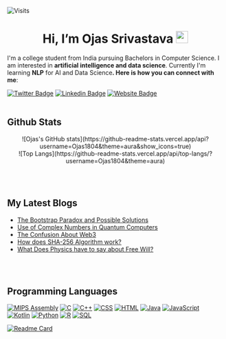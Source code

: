 ![Visits](https://visitor-badge.laobi.icu/badge?page_id=Ojas1804.Ojas1804)

<h1 align="center"> Hi, I’m Ojas Srivastava 
<img src="https://media.giphy.com/media/hvRJCLFzcasrR4ia7z/giphy.gif" width="28"></h1>

I'm a college student from India pursuing Bachelors in Computer Science.  I am interested in **artificial intelligence and data science**.  Currently I'm learning **NLP** for AI and Data Science<b>.  Here is how you can connect with me</b>:

[![Twitter Badge](https://img.shields.io/badge/ojas-twitter-blue?style=flat&labelColor=1ca0f1&logo=twitter&logoColor=white&link=https://twitter.com/srivastava_ojas)](https://twitter.com/srivastava_ojas)
[![Linkedin Badge](https://img.shields.io/badge/ojas-linkedIn-blueviolet?style=flat&logo=Linkedin&logoColor=white&link=https://www.linkedin.com/in/ojas-srivastava-94bb051bb/)](https://www.linkedin.com/in/ojas-srivastava-94bb051bb/)
[![Website Badge](https://img.shields.io/badge/ojas-website-success?style=flat&logo=Google-Chrome&logoColor=white&link=https://ojas-srivastava.xyz)](https://ojas1804.github.io/portfolio/)
<br /><br />
<!---
Ojas1804/Ojas1804 is a ✨ special ✨ repository because its `README.md` (this file) appears on your GitHub profile.
You can click the Preview link to take a look at your changes.
--->
## Github Stats
<center> ![Ojas's GitHub stats](https://github-readme-stats.vercel.app/api?username=Ojas1804&theme=aura&show_icons=true) </center>

<center> ![Top Langs](https://github-readme-stats.vercel.app/api/top-langs/?username=Ojas1804&theme=aura) </center>

<!-- [![willianrod's wakatime stats](https://github-readme-stats.vercel.app/api/wakatime?username=willianrod)](https://github.com/anuraghazra/github-readme-stats) -->

<br /><br />
## My Latest Blogs

- <a href = "https://www.s-tronomic.in/post/97"> The Bootstrap Paradox and Possible Solutions </a>
- <a href = "https://www.s-tronomic.in/post/96"> Use of Complex Numbers in Quantum Computers </a>
- <a href = "https://www.s-tronomic.in/post/95"> The Confusion About Web3 </a>
- <a href = "https://www.s-tronomic.in/post/93"> How does SHA-256 Algorithm work? </a>
- <a href = "https://www.s-tronomic.in/post/92"> What Does Physics have to say about Free Will? </a>

<br /><br />
## Programming Languages

<p>
  <a href="https://github.com/search?q=user%3ADenverCoder1+language%3Aassembly"><img alt="MIPS Assembly" src="https://custom-icon-badges.herokuapp.com/badge/Assembly-525252.svg?logo=asm-hex&logoColor=white"></a>
  <a href="https://github.com/search?q=user%3ADenverCoder1+language%3Ac"><img alt="C" src="https://custom-icon-badges.herokuapp.com/badge/C-03599C.svg?logo=c-in-hexagon&logoColor=white"></a>
    <a href="https://github.com/search?q=user%3ADenverCoder1+language%3Acpp"><img alt="C++" src="https://custom-icon-badges.herokuapp.com/badge/C++-9C033A.svg?logo=cpp2&logoColor=white"></a>
  <a href="https://github.com/search?q=user%3ADenverCoder1+language%3Acss"><img alt="CSS" src="https://img.shields.io/badge/CSS-1572B6.svg?logo=css3&logoColor=white"></a>
  <a href="https://github.com/search?q=user%3ADenverCoder1+language%3Ahtml"><img alt="HTML" src="https://img.shields.io/badge/HTML-E34F26.svg?logo=html5&logoColor=white"></a>
    <a href="https://github.com/search?q=user%3ADenverCoder1+language%3Ajava"><img alt="Java" src="https://img.shields.io/badge/Java-007396.svg?logo=java&logoColor=white"></a>
    <a href="https://github.com/search?q=user%3ADenverCoder1+language%3Ajavascript"><img alt="JavaScript" src="https://img.shields.io/badge/JavaScript-F7DF1E.svg?logo=javascript&logoColor=black"></a>
  <a href="https://github.com/search?q=user%3ADenverCoder1+language%3Akotlin"><img alt="Kotlin" src="https://img.shields.io/badge/Kotlin-0095D5.svg?logo=Kotlin&logoColor=white"></a>
  <a href="https://github.com/search?q=user%3ADenverCoder1+language%3Apython"><img alt="Python" src="https://img.shields.io/badge/Python-14354C.svg?logo=python&logoColor=white"></a>
  <a href="https://github.com/search?q=user%3ADenverCoder1+language%3Ar"><img alt="R" src="https://img.shields.io/badge/R-276DC3.svg?logo=r&logoColor=white"></a>
  <a href="https://github.com/search?q=user%3ADenverCoder1+language%3Asql"><img alt="SQL" src="https://custom-icon-badges.herokuapp.com/badge/SQL-025E8C.svg?logo=database&logoColor=white"></a>
  
[![Readme Card](https://github-readme-stats.vercel.app/api/pin/?username=Ojas1804&repo=InfoRet-System&theme=dark)](https://github.com/Ojas1804/InfoRet-System)

